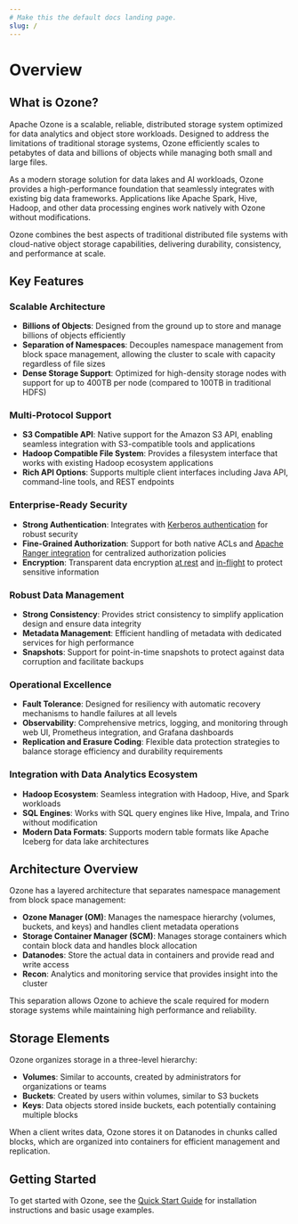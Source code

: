 ```yaml
---
# Make this the default docs landing page.
slug: /
---
```


# Overview

## What is Ozone?

Apache Ozone is a scalable, reliable, distributed storage system optimized for data analytics and object store workloads. Designed to address the limitations of traditional storage systems, Ozone efficiently scales to petabytes of data and billions of objects while managing both small and large files.

As a modern storage solution for data lakes and AI workloads, Ozone provides a high-performance foundation that seamlessly integrates with existing big data frameworks. Applications like Apache Spark, Hive, Hadoop, and other data processing engines work natively with Ozone without modifications.

Ozone combines the best aspects of traditional distributed file systems with cloud-native object storage capabilities, delivering durability, consistency, and performance at scale.

## Key Features

### Scalable Architecture

- **Billions of Objects**: Designed from the ground up to store and manage billions of objects efficiently
- **Separation of Namespaces**: Decouples namespace management from block space management, allowing the cluster to scale with capacity regardless of file sizes
- **Dense Storage Support**: Optimized for high-density storage nodes with support for up to 400TB per node (compared to 100TB in traditional HDFS)

### Multi-Protocol Support

- **S3 Compatible API**: Native support for the Amazon S3 API, enabling seamless integration with S3-compatible tools and applications
- **Hadoop Compatible File System**: Provides a filesystem interface that works with existing Hadoop ecosystem applications
- **Rich API Options**: Supports multiple client interfaces including Java API, command-line tools, and REST endpoints

### Enterprise-Ready Security

- **Strong Authentication**: Integrates with [Kerberos authentication](administrator-guide/configuration/security/kerberos) for robust security
- **Fine-Grained Authorization**: Support for both native ACLs and [Apache Ranger integration](administrator-guide/configuration/security/ranger) for centralized authorization policies
- **Encryption**: Transparent data encryption [at rest](administrator-guide/configuration/security/encryption/transparent-data-encryption) and [in-flight](administrator-guide/configuration/security/encryption/network-encryption) to protect sensitive information

### Robust Data Management

- **Strong Consistency**: Provides strict consistency to simplify application design and ensure data integrity
- **Metadata Management**: Efficient handling of metadata with dedicated services for high performance
- **Snapshots**: Support for point-in-time snapshots to protect against data corruption and facilitate backups

### Operational Excellence

- **Fault Tolerance**: Designed for resiliency with automatic recovery mechanisms to handle failures at all levels
- **Observability**: Comprehensive metrics, logging, and monitoring through web UI, Prometheus integration, and Grafana dashboards
- **Replication and Erasure Coding**: Flexible data protection strategies to balance storage efficiency and durability requirements

### Integration with Data Analytics Ecosystem

- **Hadoop Ecosystem**: Seamless integration with Hadoop, Hive, and Spark workloads
- **SQL Engines**: Works with SQL query engines like Hive, Impala, and Trino without modification
- **Modern Data Formats**: Supports modern table formats like Apache Iceberg for data lake architectures

## Architecture Overview

Ozone has a layered architecture that separates namespace management from block space management:

- **Ozone Manager (OM)**: Manages the namespace hierarchy (volumes, buckets, and keys) and handles client metadata operations
- **Storage Container Manager (SCM)**: Manages storage containers which contain block data and handles block allocation
- **Datanodes**: Store the actual data in containers and provide read and write access
- **Recon**: Analytics and monitoring service that provides insight into the cluster

This separation allows Ozone to achieve the scale required for modern storage systems while maintaining high performance and reliability.

## Storage Elements

Ozone organizes storage in a three-level hierarchy:

- **Volumes**: Similar to accounts, created by administrators for organizations or teams
- **Buckets**: Created by users within volumes, similar to S3 buckets
- **Keys**: Data objects stored inside buckets, each potentially containing multiple blocks

When a client writes data, Ozone stores it on Datanodes in chunks called blocks, which are organized into containers for efficient management and replication.

## Getting Started

To get started with Ozone, see the [Quick Start Guide](quick-start) for installation instructions and basic usage examples.
